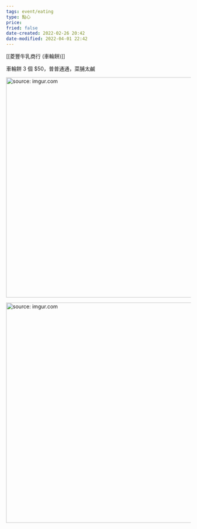 ```yaml
---
tags: event/eating
type: 點心
price: 
fried: false
date-created: 2022-02-26 20:42
date-modified: 2022-04-01 22:42
---
```


[[菱豐牛乳商行 (車輪餅)]]

車輪餅 3 個 $50，普普通通，菜脯太鹹

<a href="https://imgur.com/EjR2bLS"><img src="https://i.imgur.com/EjR2bLS.jpg" title="source: imgur.com" width="600px"/></a>

<a href="https://imgur.com/ep6kj0a"><img src="https://i.imgur.com/ep6kj0a.jpg" title="source: imgur.com" width="600px"/></a>

